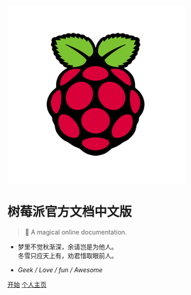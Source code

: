 ![cover](./images/logo1.svg)

# 树莓派官方文档中文版

> 🍭 A magical online documentation.

* 梦里不觉秋渐深，余请岂是为他人。<br>冬雪只应天上有，劝君惜取眼前人。

- *Geek  /  Love  /  fun  /  Awesome*

[开始](home.md)
[个人主页](https://white-album.top/)
